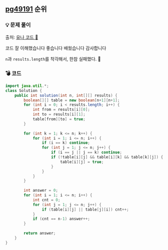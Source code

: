 ## [pg49191](https://school.programmers.co.kr/learn/courses/30/lessons/49191) 순위
### 💡 문제 풀이
출처: [유나 코드 🥹](https://github.com/NewSainTurtle/NewSainTurtleAlgo2/blob/main/TimeAttack/24%ED%9A%8C%EC%B0%A8/pg49191_%EC%88%9C%EC%9C%84_%EA%B6%8C%EC%9C%A0%EB%82%98.md)

코드 잘 이해했습니다 좋습니다 배웠습니다 감사합니다

`n`과 `results.length`를 착각해서, 한참 실패했다. 🥲

### 💣 코드
```java
import java.util.*;
class Solution {
    public int solution(int n, int[][] results) {
        boolean[][] table = new boolean[n+1][n+1];
        for (int i = 0; i < results.length; i++) {
            int from = results[i][0];
            int to = results[i][1];
            table[from][to] = true;
        }
        
        for (int k = 1; k <= n; k++) {
            for (int i = 1; i <= n; i++) {
                if (i == k) continue; 
                for (int j = 1; j <= n; j++) {
                    if (i == j || j == k) continue;
                    if (!table[i][j] && table[i][k] && table[k][j]) {
                        table[i][j] = true;
                    }
                }
            }
        }
        
        int answer = 0;
        for (int i = 1; i <= n; i++) {
            int cnt = 0;
            for (int j = 1; j <= n; j++) {
                if (table[i][j] || table[j][i]) cnt++;
            }
            if (cnt == n-1) answer++;
        }
        
        return answer;
    }
}
```
